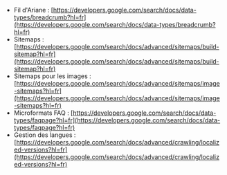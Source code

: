 - Fil d'Ariane : [https://developers.google.com/search/docs/data-types/breadcrumb?hl=fr](https://developers.google.com/search/docs/data-types/breadcrumb?hl=fr)
- Sitemaps : [https://developers.google.com/search/docs/advanced/sitemaps/build-sitemap?hl=fr](https://developers.google.com/search/docs/advanced/sitemaps/build-sitemap?hl=fr)
- Sitemaps pour les images : [https://developers.google.com/search/docs/advanced/sitemaps/image-sitemaps?hl=fr](https://developers.google.com/search/docs/advanced/sitemaps/image-sitemaps?hl=fr)
- Microformats FAQ : [https://developers.google.com/search/docs/data-types/faqpage?hl=fr](https://developers.google.com/search/docs/data-types/faqpage?hl=fr)
- Gestion des langues : [https://developers.google.com/search/docs/advanced/crawling/localized-versions?hl=fr](https://developers.google.com/search/docs/advanced/crawling/localized-versions?hl=fr)
